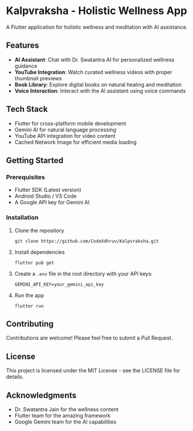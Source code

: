 # Kalpvraksha - Holistic Wellness App

A Flutter application for holistic wellness and meditation with AI assistance.

## Features

- **AI Assistant**: Chat with Dr. Swatantra AI for personalized wellness guidance
- **YouTube Integration**: Watch curated wellness videos with proper thumbnail previews
- **Book Library**: Explore digital books on natural healing and meditation
- **Voice Interaction**: Interact with the AI assistant using voice commands

## Tech Stack

- Flutter for cross-platform mobile development
- Gemini AI for natural language processing
- YouTube API integration for video content
- Cached Network Image for efficient media loading

## Getting Started

### Prerequisites

- Flutter SDK (Latest version)
- Android Studio / VS Code
- A Google API key for Gemini AI

### Installation

1. Clone the repository
   ```
   git clone https://github.com/CodeXdhruv/Kalpvraksha.git
   ```

2. Install dependencies
   ```
   flutter pub get
   ```

3. Create a `.env` file in the root directory with your API keys:
   ```
   GEMINI_API_KEY=your_gemini_api_key
   ```

4. Run the app
   ```
   flutter run
   ```

## Contributing

Contributions are welcome! Please feel free to submit a Pull Request.

## License

This project is licensed under the MIT License - see the LICENSE file for details.

## Acknowledgments

- Dr. Swatantra Jain for the wellness content
- Flutter team for the amazing framework
- Google Gemini team for the AI capabilities
